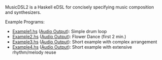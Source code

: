 MusicDSL2 is a Haskell eDSL for concisely specifying music composition and synthesizers.

Example Programs:

- [Example1.hs](Example1.hs) ([Audio Output](Example1.mp3)): Simple drum loop
- [Example2.hs](Example2.hs) ([Audio Output](Example2.mp3)): Flower Dance (first 2 min.)
- [Example3.hs](Example3.hs) ([Audio Output](Example3.mp3)): Short example with complex arrangement
- [Example4.hs](Example4.hs) ([Audio Output](Example4.mp3)): Short example with extensive rhythm/melody reuse
